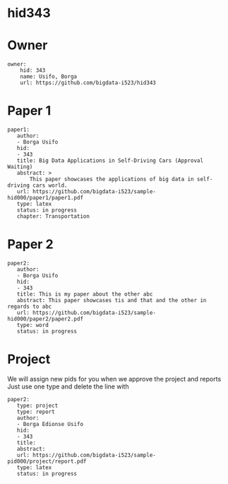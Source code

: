 # hid343

# Owner

```
owner:
    hid: 343
    name: Usifo, Borga
    url: https://github.com/bigdata-i523/hid343
```

# Paper 1

```
paper1:
   author: 
   - Borga Usifo
   hid:
   - 343
   title: Big Data Applications in Self-Driving Cars (Approval Waiting)
   abstract: >
       This paper showcases the applications of big data in self-driving cars world. 
   url: https://github.com/bigdata-i523/sample-hid000/paper1/paper1.pdf
   type: latex
   status: in progress
   chapter: Transportation
```
   
# Paper 2

```
paper2:
   author: 
   - Borga Usifo
   hid:
   - 343
   title: This is my paper about the other abc
   abstract: This paper showcases tis and that and the other in regards to abc
   url: https://github.com/bigdata-i523/sample-hid000/paper2/paper2.pdf   
   type: word
   status: in progress
```

# Project 

We will assign new pids for you when we approve the project and reports   
Just use one type and delete the line with 

```
paper2:
   type: project
   type: report
   author: 
   - Borga Edionse Usifo
   hid:
   - 343
   title: 
   abstract: 
   url: https://github.com/bigdata-i523/sample-pid000/project/report.pdf
   type: latex
   status: in progress
```
   

